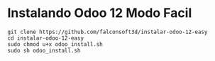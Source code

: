 # Instalando Odoo 12 Modo Facil

```
git clone https://github.com/falconsoft3d/instalar-odoo-12-easy
cd instalar-odoo-12-easy
sudo chmod u+x odoo_install.sh
sudo sh odoo_install.sh
```
